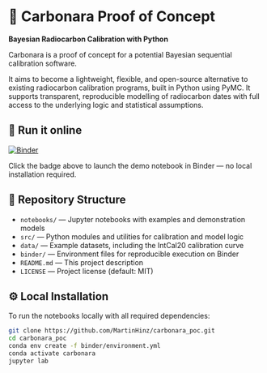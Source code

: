 # 🥘 Carbonara Proof of Concept

**Bayesian Radiocarbon Calibration with Python**

Carbonara is a proof of concept for a potential Bayesian sequential calibration software.

It aims to become a lightweight, flexible, and open-source alternative to existing radiocarbon calibration programs, built in Python using PyMC. It supports transparent, reproducible modelling of radiocarbon dates with full access to the underlying logic and statistical assumptions.

## 🚀 Run it online

[![Binder](https://mybinder.org/badge_logo.svg)](https://mybinder.org/v2/gh/MartinHinz/carbonara_poc/HEAD?urlpath=%2Fdoc%2Ftree%2Fnotebooks%2Fcarbonara_minimal_example.ipynb)

Click the badge above to launch the demo notebook in Binder — no local installation required.

## 📁 Repository Structure

- `notebooks/` — Jupyter notebooks with examples and demonstration models
- `src/` — Python modules and utilities for calibration and model logic
- `data/` — Example datasets, including the IntCal20 calibration curve
- `binder/` — Environment files for reproducible execution on Binder
- `README.md` — This project description
- `LICENSE` — Project license (default: MIT)

## ⚙️ Local Installation

To run the notebooks locally with all required dependencies:

```bash
git clone https://github.com/MartinHinz/carbonara_poc.git
cd carbonara_poc
conda env create -f binder/environment.yml
conda activate carbonara
jupyter lab
```
